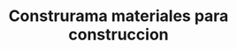 ---
title: "Construrama materiales para construccion"
url: /libres/construrama-materiales-para-construccion/
shop: hágalo usted mismo
---